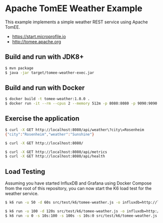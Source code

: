 # Apache TomEE Weather Example

This example implements a simple weather REST service using Apache TomEE.

- https://start.microprofile.io
- http://tomee.apache.org

## Build and run with JDK8+

```bash
$ mvn package
$ java -jar target/tomee-weather-exec.jar
```

## Build and run with Docker

```bash
$ docker build -t tomee-weather:1.0.0 .
$ docker run -it --rm --cpus 2 --memory 512m -p 8080:8080 -p 9090:9090 tomee-weather:1.0.0
```

## Exercise the application

```bash
$ curl -X GET http://localhost:8080/api/weather\?city\=Rosenheim                                                          ─╯
{"city":"Rosenheim","weather":"Sunshine"}

$ curl -X GET http://localhost:8080/

$ curl -X GET http://localhost:8080/api/metrics
$ curl -X GET http://localhost:8080/api/health
```

## Load Testing 

Assuming you have started InfluxDB and Grafana using Docker Compose from the root of this repository, you can now start
the K6 load test for the weather service.

```bash
$ k6 run -u 50 -d 60s src/test/k6/tomee-weather.js -o influxdb=http://localhost:8086/k6

$ k6 run -u 100 -d 120s src/test/k6/tomee-weather.js -o influxdb=http://localhost:8086/k6
$ k6 run -u 0 -s 10s:100 -s 100s -s 10s:0 src/test/k6/tomee-weather.js -o influxdb=http://localhost:8086/k6
```